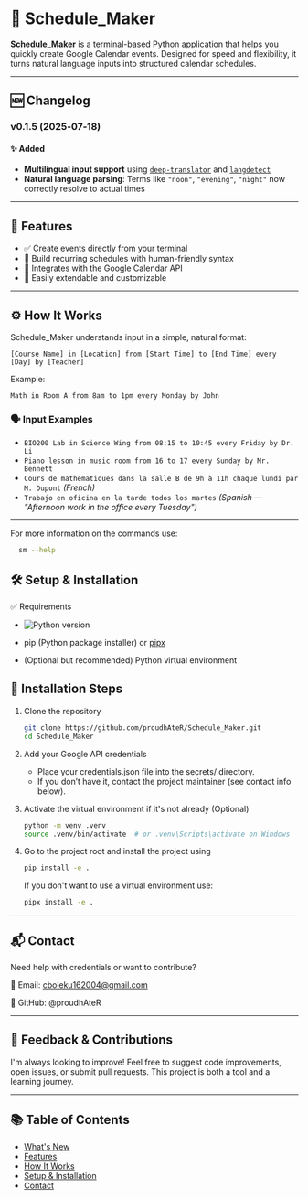 # 📅 Schedule_Maker

**Schedule_Maker** is a terminal-based Python application that helps you quickly create Google Calendar events. Designed
for speed and flexibility, it turns natural language inputs into structured calendar schedules.

---

## 🆕 Changelog

### v0.1.5 (2025‑07‑18)

#### ✨ Added

- **Multilingual input support** using  [`deep-translator`](https://pypi.org/project/deep-translator/) and [
  `langdetect`](https://pypi.org/project/langdetect/)
- **Natural language parsing**: Terms like `"noon"`, `"evening"`, `"night"` now correctly resolve to actual times

---

## 🚀 Features

- ✅ Create events directly from your terminal
- 📆 Build recurring schedules with human-friendly syntax
- 🔌 Integrates with the Google Calendar API
- 🧩 Easily extendable and customizable

---

## ⚙️ How It Works

Schedule_Maker understands input in a simple, natural format:

```
[Course Name] in [Location] from [Start Time] to [End Time] every [Day] by [Teacher]
```

Example:

```
Math in Room A from 8am to 1pm every Monday by John
```

### 🗣️ Input Examples

- `BIO200 Lab in Science Wing from 08:15 to 10:45 every Friday by Dr. Li`
- `Piano lesson in music room from 16 to 17 every Sunday by Mr. Bennett`
- `Cours de mathématiques dans la salle B de 9h à 11h chaque lundi par M. Dupont` *(French)*
- `Trabajo en oficina en la tarde todos los martes` *(Spanish — "Afternoon work in the office every Tuesday")*

---

For more information on the commands use:

   ```bash
     sm --help
   ```

## 🛠️ Setup & Installation

✅ Requirements

- ![Python version](https://img.shields.io/badge/python-3.10%2B-blue)

- pip (Python package installer)
  or [pipx](https://pypa.github.io/pipx/)

- (Optional but recommended) Python virtual environment

## 🔧 Installation Steps

1. Clone the repository
   ```bash
   git clone https://github.com/proudhAteR/Schedule_Maker.git
   cd Schedule_Maker
   ```

2. Add your Google API credentials
    - Place your credentials.json file into the secrets/ directory.
    - If you don’t have it, contact the project maintainer (see contact info below).

3. Activate the virtual environment if it's not already (Optional)

   ```bash
   python -m venv .venv
   source .venv/bin/activate  # or .venv\Scripts\activate on Windows
   ````

4. Go to the project root and install the project using

   ```bash
   pip install -e .
   ````
   If you don't want to use a virtual environment use:
   ```bash
   pipx install -e .
   ````

---

## 📬 Contact

Need help with credentials or want to contribute?

📧 Email: cboleku162004@gmail.com

💬 GitHub: @proudhAteR

---

## 🙏 Feedback & Contributions

I'm always looking to improve!
Feel free to suggest code improvements, open issues, or submit pull requests.
This project is both a tool and a learning journey.

---

## 📚 Table of Contents

- [What's New](#-changelog)
- [Features](#-features)
- [How It Works](#-how-it-works)
- [Setup & Installation](#-setup--installation)
- [Contact](#-contact)